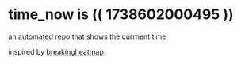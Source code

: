 # time_now is (( 1738602000495 ))

an automated repo that shows the currnent time

inspired by [breakingheatmap](https://github.com/breakingheatmap/breakingheatmap)